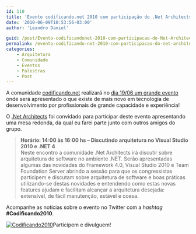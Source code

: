 ```yaml
---
id: 110
title: 'Evento codificando.net 2010 com participação do .Net Architects'
date: '2010-06-09T10:53:56-03:00'
author: 'Leandro Daniel'

guid: /post/Evento-codificandonet-2010-com-participacao-do-Net-Architects.aspx
permalink: /evento-codificando-net-2010-com-participacao-do-net-architects/
categories:
    - Arquitetura
    - Comunidade
    - Eventos
    - Palestras
    - Post
---
```


A comunidade [codificando.net](http://comunidade.codificando.net/) realizará no [dia 19/06 um grande evento](http://www.codificandomagazine.net/codificando2010/Grade) onde será apresentado o que existe de mais novo em tecnologia de desenvolvimento por profissionais de grande capacidade e experiência!

O [.Net Architects](http://www.dotnetarchitects.net/) foi convidado para participar deste evento apresentando uma mesa redonda, da qual eu farei parte junto com outros amigos do grupo.

> **Horário: 14:00 às 16:00 hs – Discutindo arquitetura no Visual Studio 2010 e .NET 4**    
> Neste encontro a comunidade .Net Architects irá discutir sobre arquitetura de software no ambiente .NET. Serão apresentadas algumas das novidades do Framework 4.0, Visual Studio 2010 e Team Foundation Server abrindo a sessão para que os congressistas participem e discutam sobre arquitetura de software e boas práticas utilizando-se destas novidades e entendendo como estas novas features ajudam e facilitam alcançar a arquitetura desejada: extensível, de fácil manutenção, estável e coesa.

Acompanhe as notícias sobre o evento no Twitter com a *hashtag* **\#Codificando2010**.

[![Codificando2010](http://leandrodaniel.com/pics/Codificando2010.png "Codificando2010")](http://www.codificandomagazine.net/codificando2010/Default)Participem e divulguem!